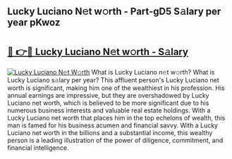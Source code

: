## Lucky Luciano N𝚎t w𝚘rth - Part-gD5 S𝚊lary per year pKwoz

# <h2><a href="http://gc1wgh.nevu.top/?p=Lucky+Luciano">🔗 👉🔴 Lucky Luciano N𝚎t w𝚘rth - S𝚊lary</a></h2>

[![Lucky Luciano N𝚎t W𝚘rth](https://i.imgur.com/Oavwk0R.jpeg)](http://gc1wgh.nevu.top/?p=Lucky+Luciano)
What is Lucky Luciano n𝚎t w𝚘rth? What is Lucky Luciano s𝚊lary per year?
This affluent person's Lucky Luciano net worth is significant, making him one of the wealthiest in his profession. His annual earnings are impressive, but they are overshadowed by Lucky Luciano net worth, which is believed to be more significant due to his numerous business interests and valuable real estate holdings. With a Lucky Luciano net worth that places him in the top echelons of wealth, this man is famed for his business acumen and financial savvy. With a Lucky Luciano net worth in the billions and a substantial income, this wealthy person is a leading illustration of the power of diligence, commitment, and financial intelligence.
